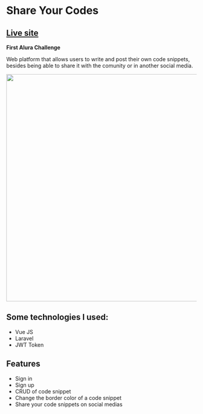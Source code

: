 # Share Your Codes
## [Live site](https://share-your-codes-vuejs.vercel.app/comunidade)
**First Alura Challenge**

Web platform that allows users to write and post their own code snippets, besides being able to share it with the comunity or in another social media.

<img src='https://i.gyazo.com/0e03605a56b546c7fe1c244eeb5315c9.png' width='600px'/>

## Some technologies I used: 
- Vue JS
- Laravel
- JWT Token
 
## Features
- Sign in
- Sign up
- CRUD of code snippet
- Change the border color of a code snippet
- Share your code snippets on social medias




